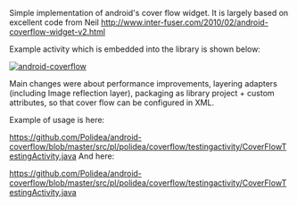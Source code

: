 Simple implementation of android's cover flow widget. It is largely based on excellent  code from Neil
http://www.inter-fuser.com/2010/02/android-coverflow-widget-v2.html

Example activity which is embedded into the library is shown below:

[![android-coverflow](http://img.youtube.com/vi/TXIejVMUaS8/0.jpg)](http://www.youtube.com/watch?v=TXIejVMUaS8)

Main changes were about performance improvements, layering adapters (including Image reflection layer), packaging as library project + custom attributes, so that cover flow can be configured in XML.

Example of usage is here:

https://github.com/Polidea/android-coverflow/blob/master/src/pl/polidea/coverflow/testingactivity/CoverFlowTestingActivity.java
And here:

https://github.com/Polidea/android-coverflow/blob/master/src/pl/polidea/coverflow/testingactivity/CoverFlowTestingActivity.java

